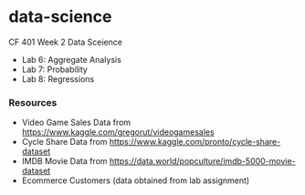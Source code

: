 # data-science
CF 401 Week 2 Data Sceience
- Lab 6: Aggregate Analysis
- Lab 7: Probability
- Lab 8: Regressions

### Resources
- Video Game Sales Data from https://www.kaggle.com/gregorut/videogamesales
- Cycle Share Data from https://www.kaggle.com/pronto/cycle-share-dataset
- IMDB Movie Data from https://data.world/popculture/imdb-5000-movie-dataset
- Ecommerce Customers (data obtained from lab assignment)
